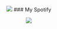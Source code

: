 <div align=center >
<img src="https://readme-typing-svg.herokuapp.com?font=Pacifico&size=25&color=FFFFFF&center=true&lines=Hey+👋%2C+I'm+Salim+Mwatsefu.;Web+Developer;.....and+a+student+at+Moringa."
/>
### My Spotify
<p>
  <a href="https://spotify-github-profile.vercel.app/api/view?uid=tkodyqapd40c3d0tfoadra67i&redirect=true">
    <img src="https://spotify-github-profile.vercel.app/api/view?uid=tkodyqapd40c3d0tfoadra67i&cover_image=true&theme=default&bar_color_cover=false"/>
  </a>
  </p>
  </div>

